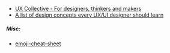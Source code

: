 - [UX Collective - For designers, thinkers and makers](https://uxdesign.cc/)
- [A list of design concepts every UX/UI designer should learn](https://uxdesign.cc/a-list-of-design-concepts-every-ux-ui-designer-should-learn-7e2d8412b391)

##### Misc: 
- [emoji-cheat-sheet](https://github.com/ikatyang/emoji-cheat-sheet/blob/master/README.md)
